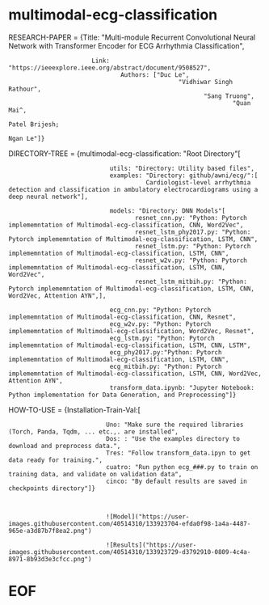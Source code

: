 # multimodal-ecg-classification

RESEARCH-PAPER = {Title: "Multi-module Recurrent Convolutional Neural Network with Transformer Encoder for ECG Arrhythmia Classification",

                           Link:  "https://ieeexplore.ieee.org/abstract/document/9508527",                                
                                   Authors: ["Duc Le",
                                                   "Vidhiwar Singh Rathour",
                                                          "Sang Truong", 
                                                                  "Quan Mai^, 
                                                                          Patel Brijesh; 
                                                                                  Ngan Le"]}  
                                                                                    
DIRECTORY-TREE = {multimodal-ecg-classification: "Root Directory"[

                                utils: "Directory: Utility based files",
                                examples: "Directory: github/awni/ecg/":[
                                          Cardiologist-level arrhythmia detection and classification in ambulatory electrocardiograms using a deep neural network"],
                                          
                                models: "Directory: DNN Models"[
                                       resnet_cnn.py: "Python: Pytorch implememntation of Multimodal-ecg-classification, CNN, Word2Vec",
                                       resnet_lstm_phy2017.py: "Python: Pytorch implememntation of Multimodal-ecg-classification, LSTM, CNN",
                                       resnet_lstm.py: "Python: Pytorch implememntation of Multimodal-ecg-classification, LSTM, CNN",
                                       resnet_w2v.py: "Python: Pytorch implememntation of Multimodal-ecg-classification, LSTM, CNN, Word2Vec",
                                       resnet_lstm_mitbih.py: "Python: Pytorch implememntation of Multimodal-ecg-classification, LSTM, CNN, Word2Vec, Attention AYN",],
                                       
                                ecg_cnn.py: "Python: Pytorch implememntation of Multimodal-ecg-classification, CNN, Resnet",
                                ecg_w2v.py: "Python: Pytorch implememntation of Multimodal-ecg-classification, Word2Vec, Resnet",
                                ecg_lstm.py: "Python: Pytorch implememntation of Multimodal-ecg-classification, LSTM, CNN, LSTM",
                                ecg_phy2017.py:"Python: Pytorch implememntation of Multimodal-ecg-classification, LSTM, CNN",
                                ecg_mitbih.py: "Python: Pytorch implememntation of Multimodal-ecg-classification, LSTM, CNN, Word2Vec, Attention AYN",
                                transform_data.ipynb: "Jupyter Notebook: Python implementation for Data Generation, and Preprocessing"]}
                                       
HOW-TO-USE = {Installation-Train-Val:[

                               Uno: "Make sure the required libraries (Torch, Panda, Tqdm, ... etc.,. are installed",
                               Dos: : "Use the examples directory to download and preprocess data.",
                               Tres: "Follow transform_data.ipyn to get data ready for training.",
                               cuatro: "Run python ecg_###.py to train on training data, and validate on validation data",
                               cinco: "By default results are saved in checkpoints directory"]}
                               
                               
                               
                               ![Model]("https://user-images.githubusercontent.com/40514310/133923704-efda0f98-1a4a-4487-965e-a3d87b7f8ea2.png")

                               ![Results]("https://user-images.githubusercontent.com/40514310/133923729-d3792910-0809-4c4a-8971-8b93d3e3cfcc.png")

             
#  EOF
                     
                    
